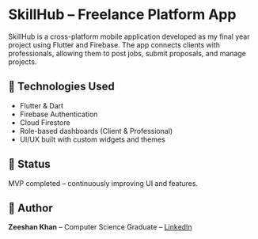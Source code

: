 # SkillHub – Freelance Platform App

SkillHub is a cross-platform mobile application developed as my final year project using Flutter and Firebase. The app connects clients with professionals, allowing them to post jobs, submit proposals, and manage projects.

## 🔧 Technologies Used
- Flutter & Dart
- Firebase Authentication
- Cloud Firestore
- Role-based dashboards (Client & Professional)
- UI/UX built with custom widgets and themes

## 🚀 Status
MVP completed – continuously improving UI and features.

## 🤝 Author
**Zeeshan Khan** – Computer Science Graduate – [LinkedIn](https://www.linkedin.com/in/zeeshan-khan-775487319)

